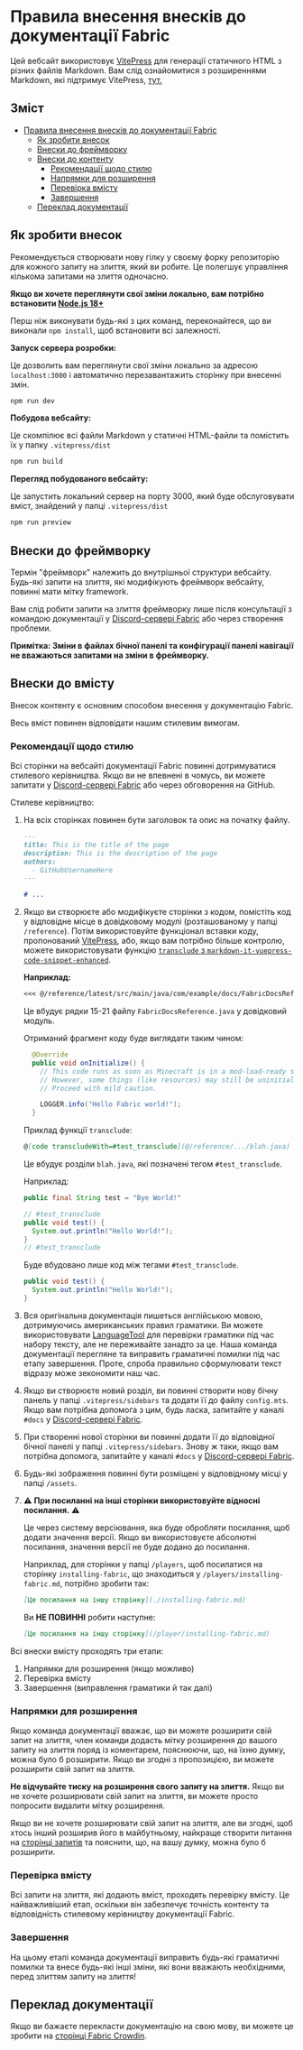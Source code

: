 # Правила внесення внесків до документації Fabric

Цей вебсайт використовує [VitePress](https://vitepress.dev/) для генерації статичного HTML з різних файлів Markdown. Вам слід ознайомитися з розширеннями Markdown, які підтримує VitePress, [тут.](https://vitepress.dev/guide/markdown.html#features)

## Зміст

- [Правила внесення внесків до документації Fabric](#fabric-documentation-contribution-guidelines)
  - [Як зробити внесок](#how-to-contribute)
  - [Внески до фреймворку](#contributing-framework)
  - [Внески до контенту](#contributing-content)
    - [Рекомендації щодо стилю](#style-guidelines)
    - [Напрямки для розширення](#guidance-for-expansion)
    - [Перевірка вмісту](#content-verification)
    - [Завершення](#cleanup)
  - [Переклад документації](#translating-documentation)

## Як зробити внесок

Рекомендується створювати нову гілку у своєму форку репозиторію для кожного запиту на злиття, який ви робите. Це полегшує управління кількома запитами на злиття одночасно.

**Якщо ви хочете переглянути свої зміни локально, вам потрібно встановити [Node.js 18+](https://nodejs.org/en/)**

Перш ніж виконувати будь-які з цих команд, переконайтеся, що ви виконали `npm install`, щоб встановити всі залежності.

**Запуск сервера розробки:**

Це дозволить вам переглянути свої зміни локально за адресою `localhost:3000` і автоматично перезавантажить сторінку при внесенні змін.

```bash
npm run dev
```

**Побудова вебсайту:**

Це скомпілює всі файли Markdown у статичні HTML-файли та помістить їх у папку `.vitepress/dist`

```bash
npm run build
```

**Перегляд побудованого вебсайту:**

Це запустить локальний сервер на порту 3000, який буде обслуговувати вміст, знайдений у папці `.vitepress/dist`

```bash
npm run preview
```

## Внески до фреймворку

Термін "фреймворк" належить до внутрішньої структури вебсайту. Будь-які запити на злиття, які модифікують фреймворк вебсайту, повинні мати мітку framework.

Вам слід робити запити на злиття фреймворку лише після консультації з командою документації у [Discord-сервері Fabric](https://discord.gg/v6v4pMv) або через створення проблеми.

**Примітка: Зміни в файлах бічної панелі та конфігурації панелі навігації не вважаються запитами на зміни в фреймворку.**

## Внески до вмісту

Внесок контенту є основним способом внесення у документацію Fabric.

Весь вміст повинен відповідати нашим стилевим вимогам.

### Рекомендації щодо стилю

Всі сторінки на вебсайті документації Fabric повинні дотримуватися стилевого керівництва. Якщо ви не впевнені в чомусь, ви можете запитати у [Discord-сервері Fabric](https://discord.gg/v6v4pMv) або через обговорення на GitHub.

Стилеве керівництво:

1. На всіх сторінках повинен бути заголовок та опис на початку файлу.

   ```md
   ---
   title: This is the title of the page
   description: This is the description of the page
   authors:
     - GitHubUsernameHere
   ---

   # ...
   ```

2. Якщо ви створюєте або модифікуєте сторінки з кодом, помістіть код у відповідне місце в довідковому модулі (розташованому у папці `/reference`). Потім використовуйте функціонал вставки коду, пропонований [VitePress](https://vitepress.dev/guide/markdown#import-code-snippets), або, якщо вам потрібно більше контролю, можете використовувати функцію [`transclude` з `markdown-it-vuepress-code-snippet-enhanced`](https://github.com/fabioaanthony/markdown-it-vuepress-code-snippet-enhanced).

   **Наприклад:**

   ```md
   <<< @/reference/latest/src/main/java/com/example/docs/FabricDocsReference.java{15-21 java}
   ```

   Це вбудує рядки 15-21 файлу `FabricDocsReference.java` у довідковий модуль.

   Отриманий фрагмент коду буде виглядати таким чином:

   ```java
     @Override
     public void onInitialize() {
       // This code runs as soon as Minecraft is in a mod-load-ready state.
       // However, some things (like resources) may still be uninitialized.
       // Proceed with mild caution.

       LOGGER.info("Hello Fabric world!");
     }
   ```

   Приклад функції `transclude`:

   ```md
   @[code transcludeWith=#test_transclude](@/reference/.../blah.java)
   ```

   Це вбудує розділи `blah.java`, які позначені тегом `#test_transclude`.

   Наприклад:

   ```java
   public final String test = "Bye World!"

   // #test_transclude
   public void test() {
     System.out.println("Hello World!");
   }
   // #test_transclude
   ```

   Буде вбудовано лише код між тегами `#test_transclude`.

   ```java
   public void test() {
     System.out.println("Hello World!");
   }
   ```

3. Вся оригінальна документація пишеться англійською мовою, дотримуючись американських правил граматики. Ви можете використовувати [LanguageTool](https://languagetool.org/) для перевірки граматики під час набору тексту, але не переживайте занадто за це. Наша команда документації перегляне та виправить граматичні помилки під час етапу завершення. Проте, спроба правильно сформулювати текст відразу може зекономити наш час.

4. Якщо ви створюєте новий розділ, ви повинні створити нову бічну панель у папці `.vitepress/sidebars` та додати її до файлу `config.mts`. Якщо вам потрібна допомога з цим, будь ласка, запитайте у каналі `#docs` у [Discord-сервері Fabric](https://discord.gg/v6v4pMv).

5. При створенні нової сторінки ви повинні додати її до відповідної бічної панелі у папці `.vitepress/sidebars`. Знову ж таки, якщо вам потрібна допомога, запитайте у каналі `#docs` у [Discord-сервері Fabric](https://discord.gg/v6v4pMv).

6. Будь-які зображення повинні бути розміщені у відповідному місці у папці `/assets`.

7. ⚠️ **При посиланні на інші сторінки використовуйте відносні посилання.** ⚠️

   Це через систему версіювання, яка буде обробляти посилання, щоб додати значення версії. Якщо ви використовуєте абсолютні посилання, значення версії не буде додано до посилання.

   Наприклад, для сторінки у папці `/players`, щоб посилатися на сторінку `installing-fabric`, що знаходиться у `/players/installing-fabric.md`, потрібно зробити так:

   ```md
   [Це посилання на іншу сторінку](./installing-fabric.md)
   ```

   Ви **НЕ ПОВИННІ** робити наступне:

   ```md
   [Це посилання на іншу сторінку](/player/installing-fabric.md)
   ```

Всі внески вмісту проходять три етапи:

1. Напрямки для розширення (якщо можливо)
2. Перевірка вмісту
3. Завершення (виправлення граматики й так далі)

### Напрямки для розширення

Якщо команда документації вважає, що ви можете розширити свій запит на злиття, член команди додасть мітку розширення до вашого запиту на злиття поряд із коментарем, пояснюючи, що, на їхню думку, можна було б розширити. Якщо ви згодні з пропозицією, ви можете розширити свій запит на злиття.

**Не відчувайте тиску на розширення свого запиту на злиття.** Якщо ви не хочете розширювати свій запит на злиття, ви можете просто попросити видалити мітку розширення.

Якщо ви не хочете розширювати свій запит на злиття, але ви згодні, щоб хтось інший розширив його в майбутньому, найкраще створити питання на [сторінці запитів](https://github.com/FabricMC/fabric-docs/issues) та пояснити, що, на вашу думку, можна було б розширити.

### Перевірка вмісту

Всі запити на злиття, які додають вміст, проходять перевірку вмісту. Це найважливіший етап, оскільки він забезпечує точність контенту та відповідність стилевому керівництву документації Fabric.

### Завершення

На цьому етапі команда документації виправить будь-які граматичні помилки та внесе будь-які інші зміни, які вони вважають необхідними, перед злиттям запиту на злиття!

## Переклад документації

Якщо ви бажаєте перекласти документацію на свою мову, ви можете це зробити на [сторінці Fabric Crowdin](https://crowdin.com/project/fabricmc).
